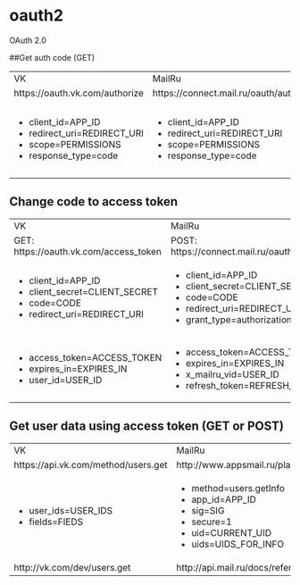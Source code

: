 oauth2
======

OAuth 2.0

##Get auth code (GET)

<table>
<tr>
  <td>VK</td>
  <td>MailRu</td>
  <td>Odnoklassniki</td>
</tr>
<tr>
<td>https://oauth.vk.com/authorize</td>
<td>https://connect.mail.ru/oauth/authorize</td>
<td>http://www.odnoklassniki.ru/oauth/authorize</td>
</tr>
<tr>
<td>
<ul>
  <li>client_id=APP_ID</li>
  <li>redirect_uri=REDIRECT_URI</li>
  <li>scope=PERMISSIONS</li>
  <li>response_type=code</li>
</ul>
</td>
<td>
<ul>
  <li>client_id=APP_ID</li>
  <li>redirect_uri=REDIRECT_URI</li>
  <li>scope=PERMISSIONS</li>
  <li>response_type=code</li>
</ul>
</td>
<td>
<ul>
  <li>client_id=APP_ID</li>
  <li>redirect_uri=REDIRECT_URI</li>
  <li>scope=PERMISSIONS</li>
  <li>response_type=code</li>
  <li>v=API_VERSION</li>
</ul>
</td>
</table>

## Change code to access token

<table>
<tr>
  <td>VK</td>
  <td>MailRu</td>
  <td>Odnoklassniki</td>
</tr>
<tr>
  <td>GET: https://oauth.vk.com/access_token</td>
  <td>POST: https://connect.mail.ru/oauth/token</td>
  <td>POST: http//api.odnoklassniki.ru/oauth/token.do</td>
</tr>
<tr>
  <td>
    <ul>
      <li>client_id=APP_ID</li>
      <li>client_secret=CLIENT_SECRET</li>
      <li>code=CODE</li>
      <li>redirect_uri=REDIRECT_URI</li>
    </ul>
  </td>
  <td>
    <ul>
      <li>client_id=APP_ID</li>
      <li>client_secret=CLIENT_SECRET</li>
      <li>code=CODE</li>
      <li>redirect_uri=REDIRECT_URI</li>
      <li>grant_type=authorization_code</li>
    </ul>
  </td>
  <td>
    <ul>
      <li>client_id=APP_ID</li>
      <li>client_secret=CLIENT_SECRET</li>
      <li>code=CODE</li>
      <li>redirect_uri=REDIRECT_URI</li>
      <li>grant_type=authorization_code</li>
    </ul>
  </td>
</tr>
<tr>
  <td>
    <ul>
      <li>access_token=ACCESS_TOKEN</li>
      <li>expires_in=EXPIRES_IN</li>
      <li>user_id=USER_ID</li>
    </ul>
  </td>
  <td>
    <ul>
      <li>access_token=ACCESS_TOKEN</li>
      <li>expires_in=EXPIRES_IN</li>
      <li>x_mailru_vid=USER_ID</li>
      <li>refresh_token=REFRESH_TOKEN</li>
    </ul>
  </td>
  <td>
    <ul>
      <li>access_token=ACCESS_TOKEN</li>
      <li>token_type=session</li>
      <li>refresh_token=REFRESH_TOKEN</li>
    </ul>
  </td>
</tr>
</table>

## Get user data using access token (GET or POST)

<table>
<tr>
  <td>VK</td>
  <td>MailRu</td>
  <td>Odnoklassniki</td>
</tr>
<tr>
  <td>https://api.vk.com/method/users.get</td>
  <td>http://www.appsmail.ru/platform/api</td>
  <td>https://api.odnoklassniki.ru/users/getInfo</td>
</tr>
<tr>
  <td>
    <ul>
      <li>user_ids=USER_IDS</li>
      <li>fields=FIEDS</li>
    </ul>
  </td>
  <td>
    <ul>
      <li>method=users.getInfo</li>
      <li>app_id=APP_ID</li>
      <li>sig=SIG</li>
      <li>secure=1</li>
      <li>uid=CURRENT_UID</li>
      <li>uids=UIDS_FOR_INFO</li>
    </ul>
  </td>
  <td>
    <ul>
      <li>application_key=APP_KEY</li>
      <li>sig=SIG</li>
      <li>uids=UIDS</li>
      <li>fields=FIELDS</li>
    </ul>
  </td>
</tr>
<tr>
  <td>http://vk.com/dev/users.get</td>
  <td>http://api.mail.ru/docs/reference/rest/users.getInfo</td>
  <td>http://apiok.ru/wiki/display/api/users.getInfo</td>
</tr>
</table>
